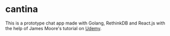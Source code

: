 # cantina

This is a prototype chat app made with Golang, RethinkDB and React.js with the help of James Moore's tutorial on [Udemy](https://www.udemy.com/realtime-apps-with-reactjs-golang-rethinkdb/learn/v4/overview).

